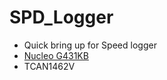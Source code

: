 # SPD_Logger
 - Quick bring up for Speed logger
 - [Nucleo G431KB](https://www.st.com/en/evaluation-tools/nucleo-g431kb.html)
 - TCAN1462V

